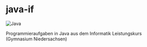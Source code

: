 # java-if 
![Java](https://img.shields.io/badge/java-%23ED8B00.svg?style=for-the-badge&logo=openjdk&logoColor=white)

Programmieraufgaben in Java aus dem Informatik Leistungskurs (Gymnasium Niedersachsen)
